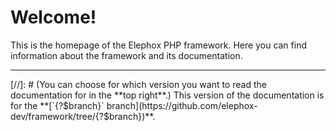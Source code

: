 <!---{? set title = "Home @ Elephox" }-->

# Welcome!

This is the homepage of the Elephox PHP framework.
Here you can find information about the framework and its documentation.

---

<div class="message is-success">
<div class="message-body" markdown="1">
[//]: # (You can choose for which version you want to read the documentation for in the **top right**.)
This version of the documentation is for the **[`{?$branch}` branch](https://github.com/elephox-dev/framework/tree/{?$branch})**.
</div>
</div>

